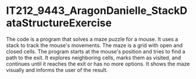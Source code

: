 # IT212_9443_AragonDanielle_StackDataStructureExercise

The code is a program that solves a maze puzzle for a mouse. It uses a stack to track the mouse's movements. The maze is a grid with open and closed cells. The program starts at the mouse's position and tries to find a path to the exit. It explores neighboring cells, marks them as visited, and continues until it reaches the exit or has no more options. It shows the maze visually and informs the user of the result. 
